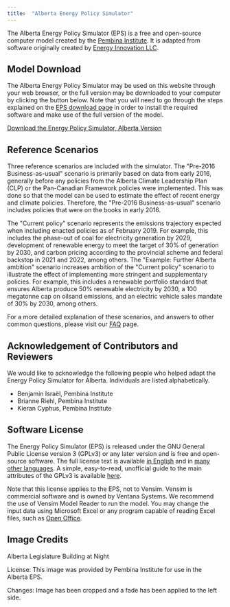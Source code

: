 ```yaml
---
title:  "Alberta Energy Policy Simulator"
---
```


The Alberta Energy Policy Simulator (EPS) is a free and open-source computer model created by the [Pembina Institute](http://www.pembina.org/).  It is adapted from software originally created by [Energy Innovation LLC](https://energyinnovation.org/).

## Model Download

The Alberta Energy Policy Simulator may be used on this website through your web browser, or the full version may be downloaded to your computer by clicking the button below.  Note that you will need to go through the steps explained on the [EPS download page](download) in order to install the required software and make use of the full version of the model.

<p><a href="https://github.com/EnergyInnovation/eps-alberta/archive/1.4.2.zip" class="btn">Download the Energy Policy Simulator, Alberta Version</a></p>

## Reference Scenarios

Three reference scenarios are included with the simulator. The "Pre-2016 Business-as-usual" scenario is primarily based on data from early 2016, generally before any policies from the Alberta Climate Leadership Plan (CLP) or the Pan-Canadian Framework policies were implemented. This was done so that the model can be used to estimate the effect of recent energy and climate policies. Therefore, the "Pre-2016 Business-as-usual" scenario includes policies that were on the books in early 2016.

The "Current policy" scenario represents the emissions trajectory expected when including enacted policies as of February 2019. For example, this includes the phase-out of coal for electricity generation by 2029, development of renewable energy to meet the target of 30% of generation by 2030, and carbon pricing according to the provincial scheme and federal backstop in 2021 and 2022, among others. 
The "Example: Further Alberta ambition" scenario increases ambition of the "Current policy" scenario to illustrate the effect of implementing more stringent and supplementary policies. For example, this includes a renewable portfolio standard that ensures Alberta produce 50% renewable electricity by 2030, a 100 megatonne cap on oilsand emissions, and an electric vehicle sales mandate of 30% by 2030, among others.

For a more detailed explanation of these scenarios, and answers to other common questions, please visit our [FAQ](https://www.pembina.org/reports/ab-eps-faq-2019.pdf) page.

## Acknowledgement of Contributors and Reviewers
We would like to acknowledge the following people who helped adapt the Energy Policy Simulator for Alberta.  Individuals are listed alphabetically.

* Benjamin Israël, Pembina Institute
* Brianne Riehl, Pembina Institute
* Kieran Cyphus, Pembina Institute

## Software License

The Energy Policy Simulator (EPS) is released under the GNU General Public License version 3 (GPLv3) or any later version and is free and open-source software.  The full license text is available [in English](http://www.gnu.org/licenses/gpl-3.0.en.html) and in [many other languages](http://www.gnu.org/licenses/translations.html).  A simple, easy-to-read, unofficial guide to the main attributes of the GPLv3 is available <a href="https://tldrlegal.com/license/gnu-general-public-license-v3-(gpl-3)">here</a>.

Note that this license applies to the EPS, not to Vensim.  Vensim is commercial software and is owned by Ventana Systems.  We recommend the use of Vensim Model Reader to run the model.  You may change the input data using Microsoft Excel or any program capable of reading Excel files, such as [Open Office](https://www.openoffice.org/).

## Image Credits

Alberta Legislature Building at Night

License: This image was provided by Pembina Institute for use in the Alberta EPS.

Changes: Image has been cropped and a fade has been applied to the left side.

